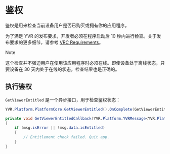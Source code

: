 # 鉴权

鉴权是用来检查当前设备用户是否已购买或拥有你的应用程序。

为了满足 YVR 的发布要求，开发者必须在程序启动后 10 秒内进行检查。关于发布要求的更多细节，请参考  [VRC Requirements](https://developer.yvrdream.com/yvrdoc/vrce/articles/Security1.html)。

> [!NOTE]
> 这个检查并不强迫用户在使用该应用程序时必须在线。即使设备处于离线状态，只要设备在 30 天内处于在线的状态，检查结果也是正确的。

## 执行鉴权

`GetViewerEntitled` 是一个异步接口，用于检查鉴权状态：

```csharp
YVR.Platform.PlatformCore.GetViewerEntitled().OnComplete(GetViewerEntitledCallback);

private void GetViewerEntitledCallback(YVR.Platform.YVRMessage<YVR.Platform.Entitlement> msg)
{
    if (msg.isError || !msg.data.isEntitled)
    {
        // Entitlement check failed. Quit app.
    }
}
```
